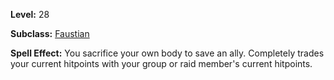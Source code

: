<!-- TITLE: Spell: Blood Sacrifice -->
<!-- SUBTITLE:  -->

**Level:** 28

**Subclass:** [Faustian](faustian)

**Spell Effect:** You sacrifice your own body to save an ally.  Completely trades your current hitpoints with your group or raid member's current hitpoints.